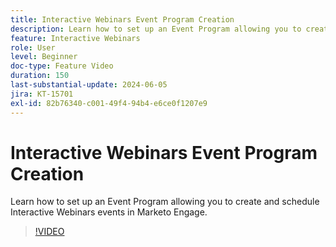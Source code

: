 ```yaml
---
title: Interactive Webinars Event Program Creation
description: Learn how to set up an Event Program allowing you to create and schedule Interactive Webinars events in Marketo Engage.
feature: Interactive Webinars
role: User
level: Beginner
doc-type: Feature Video
duration: 150
last-substantial-update: 2024-06-05
jira: KT-15701
exl-id: 82b76340-c001-49f4-94b4-e6ce0f1207e9
---
```

# Interactive Webinars Event Program Creation

Learn how to set up an Event Program allowing you to create and schedule Interactive Webinars events in Marketo Engage.

>[!VIDEO](https://video.tv.adobe.com/v/3429639/?learn=on)

